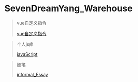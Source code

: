 # SevenDreamYang_Warehouse

> vue自定义指令
>
> [vue自定义指令](<https://github.com/SevenDreamYang/SevenDreamYang_Warehouse/tree/master/directives>)

> 个人js库
>
> [javaScript](https://github.com/SevenDreamYang/SevenDreamYang_Warehouse/tree/master/js)

> 随笔
>
> [informal_Essay](https://github.com/SevenDreamYang/SevenDreamYang_Warehouse/tree/master/informal_Essay)

